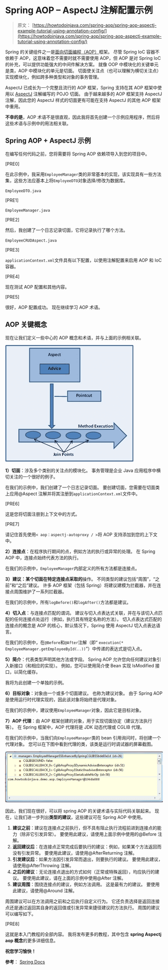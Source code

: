 # Spring AOP – AspectJ 注解配置示例

> 原文： [https://howtodoinjava.com/spring-aop/spring-aop-aspectj-example-tutorial-using-annotation-config/](https://howtodoinjava.com/spring-aop/spring-aop-aspectj-example-tutorial-using-annotation-config/)

Spring 的关键组件之一是[面向切面编程（AOP）](https://docs.spring.io/spring/docs/current/spring-framework-reference/html/aop.html)框架。 尽管 Spring IoC 容器不依赖于 AOP，这意味着您不需要时就不需要使用 AOP，但 AOP 是对 Spring IoC 的补充，可以提供功能强大的中间件解决方案。 就像 OOP 中模块化的关键单元是类，AOP 中模块化的单元是切面。 切面使关注点（也可以理解为横切关注点）实现模块化，例如跨多种类型和对象的事务管理。

AspectJ 已成长为一个完整且流行的 AOP 框架，Spring 支持在其 AOP 框架中使用以 [AspectJ](https://eclipse.org/aspectj/) 注解编写的 POJO 切面。 由于越来越多的 AOP 框架支持 AspectJ 注解，因此您的 AspectJ 样式的切面更有可能在支持 AspectJ 的其他 AOP 框架中重用。

**不幸的是**，AOP 术语不是很直观，因此我将首先创建一个示例应用程序，然后将这些术语与示例中的用法相关联。

## Spring AOP + AspectJ 示例

在编写任何代码之前，您将需要将 Spring AOP 依赖项导入到您的项目中。

[PRE0]

在此示例中，我采用`EmployeeManager`类的非常基本的实现，该实现具有一些方法集，这些方法应基本上将`EmployeeDTO`对象选择/修改为数据库。

`EmployeeDTO.java`

[PRE1]

`EmployeeManager.java`

[PRE2]

然后，我创建了一个日志记录切面，它将记录执行了哪个方法。

`EmployeeCRUDAspect.java`

[PRE3]

`applicationContext.xml`文件具有以下配置，以使用注解配置来启用 AOP 和 IoC 容器。

[PRE4]

现在测试 AOP 配置和其他内容。

[PRE5]

很好，AOP 配置成功。 现在继续学习 AOP 术语。

## AOP 关键概念

现在让我们定义一些中心的 AOP 概念和术语，并与上面的示例相关联。

![spring-aop-diagram](img/319c53497c1d373152a44b8e2976eec5.jpg)

**1）切面**：涉及多个类别的关注点的模块化。 事务管理是企业 Java 应用程序中横切关注的一个很好的例子。

在我们的示例中，我们创建了一个日志记录切面。 要创建切面，您需要在切面类上应用@Aspect 注解并将其注册到`applicationContext.xml`文件中。

[PRE6]

这是您将切面注册到上下文中的方式。

[PRE7]

请记住首先使用`< aop：aspectj-autoproxy / >`将 AOP 支持添加到您的上下文中。

**2）连接点**：在程序执行期间的点，例如方法的执行或异常的处理。 在 Spring AOP 中，连接点始终代表方法的执行。

在我们的示例中，`EmployeeManager`内部定义的所有方法都是连接点。

**3）建议：某个切面在特定连接点采取的**操作。 不同类型的建议包括“周围”，“之前”和“之后”建议。 许多 AOP 框架（包括 Spring）将建议建模为拦截器，并在连接点周围维护了一系列拦截器。

在我们的示例中，所有`logBefore()`和`logAfter()`方法都是建议。

**4）切入点**：与连接点匹配的谓词。 建议与切入点表达式关联，并在与该切入点匹配的任何连接点处运行（例如，执行具有特定名称的方法）。 切入点表达式匹配的连接点的概念是 AOP 的核心，默认情况下，Spring 使用 AspectJ 切入点表达语言。

在我们的示例中，在`@Before`和`@After`注解（即“ `execution(* EmployeeManager.getEmployeeById(..))`”）中传递的表达式是切入点。

**5）简介**：代表类型声明其他方法或字段。 Spring AOP 允许您向任何建议对象引入新接口（和相应的实现）。 例如，您可以使用简介使 Bean 实现 IsModified 接口，以简化缓存。

我将为此创建一个单独的示例。

**6）目标对象**：对象由一个或多个切面建议。 也称为建议对象。 由于 Spring AOP 是使用运行时代理实现的，因此该对象将始终是代理对象。

在我们的示例中，建议使用`EmployeeManager`对象，因此它是目标对象。

**7）AOP 代理**：由 AOP 框架创建的对象，用于实现切面协定（建议方法执行等）。 在 Spring 框架中，AOP 代理将是 JDK 动态代理或 CGLIB 代理。

在我们的示例中，当我们向`EmployeeManager`类的 bean 引用询问时，将创建一个代理对象。 您可以在下图中看到代理的类，该类是运行时调试器的屏幕截图。

![spring-aop-proxy-object](img/02734a099cc254848870da9de8a3531e.jpg)

因此，我们现在很好，可以将 spring AOP 的关键术语与实际代码关联起来。 现在，让我们进一步列出**类型的建议**，这些建议可在 Spring AOP 中使用。

1.  **建议之前**：建议在连接点之前执行，但不具有阻止执行流程前进到连接点的能力（除非它引发异常）。 要使用此建议，请使用上面示例中使用的@Before 注解。
2.  **返回建议后**：在连接点正常完成后要执行的建议：例如，如果某个方法返回而没有引发异常。 要使用此建议，请使用@AfterReturning 注解。
3.  **引发建议后**：如果方法因引发异常而退出，则要执行的建议。 要使用此建议，请使用@AfterThrowing 注解。
4.  **之后的建议**：无论连接点退出的方式如何（正常或特殊返回），均应执行的建议。 要使用此建议，请在上面的示例中使用@After 注解。
5.  **建议周围**：围绕连接点的建议，例如方法调用。 这是最有力的建议。 要使用此建议，请使用@Around 注解。

周围建议可以在方法调用之前和之后执行自定义行为。 它还负责选择是返回连接点还是通过返回其自身的返回值或引发异常来捷径建议的方法执行。 周围的建议可以编写如下。

[PRE8]

这就是本入门教程的全部内容。 我将发布更多的教程，其中包含 **spring Aspectj aop 概念**的更多详细信息。

**祝您学习愉快！**

**参考**： [Spring Docs](https://docs.spring.io/spring/docs/current/spring-framework-reference/html/aop.html)